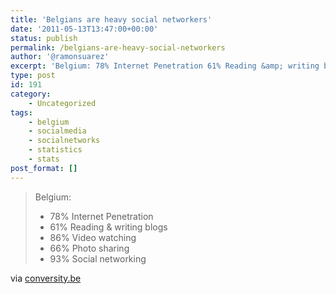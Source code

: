 ```yaml
---
title: 'Belgians are heavy social networkers'
date: '2011-05-13T13:47:00+00:00'
status: publish
permalink: /belgians-are-heavy-social-networkers
author: '@ramonsuarez'
excerpt: 'Belgium: 78% Internet Penetration 61% Reading &amp; writing blogs 86% Video watching 66% Photo sharing 93% Social networking via conversity.be'
type: post
id: 191
category:
    - Uncategorized
tags:
    - belgium
    - socialmedia
    - socialnetworks
    - statistics
    - stats
post_format: []
---
```

> Belgium:
> 
> - 78% Internet Penetration
> - 61% Reading &amp; writing blogs
> - 86% Video watching
> - 66% Photo sharing
> - 93% Social networking

via [conversity.be](http://www.conversity.be/blog/social-media-in-belgium-netherlands-france/?utm_source=feedburner&utm_medium=twitter&utm_campaign=Feed%3A+Conversity+%28conversity%29)</div><div></div></div>